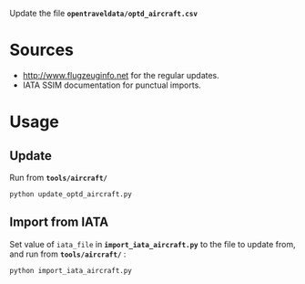
Update the file **`opentraveldata/optd_aircraft.csv`**

Sources
======
* http://www.flugzeuginfo.net for the regular updates.
* IATA SSIM documentation for punctual imports.


Usage
=====

Update
----------
Run from **`tools/aircraft/`**
```
python update_optd_aircraft.py
```

Import from IATA
------------------------
Set value of `iata_file` in **`import_iata_aircraft.py`** to the file to update from, and run from **`tools/aircraft/`** :
```
python import_iata_aircraft.py
